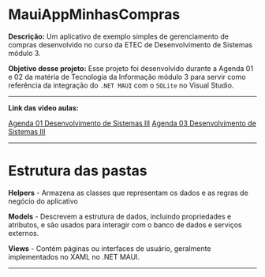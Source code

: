 # MauiAppMinhasCompras
**Descrição:**
Um aplicativo de exemplo simples de gerenciamento de compras desenvolvido no curso da ETEC de Desenvolvimento de Sistemas módulo 3.

**Objetivo desse projeto:**
Esse projeto foi desenvolvido durante a Agenda 01 e 02 da matéria de Tecnologia da Informação módulo 3 para servir como referência da integração do `.NET MAUI` com o `SQLite` no Visual Studio.

---

**Link das video aulas:**

[Agenda 01 Desenvolvimento de Sistemas III](https://youtu.be/sOnjJDD6kQo)
[Agenda 03 Desenvolvimento de Sistemas III](https://youtu.be/cAd28OMf7PA)

---

# Estrutura das pastas

**Helpers** - Armazena as classes que representam os dados e as regras de negócio do aplicativo

**Models** - Descrevem a estrutura de dados, incluindo propriedades e atributos, e são usados para interagir com o banco de dados e serviços externos.

**Views** - Contém páginas ou interfaces de usuário, geralmente implementados no XAML no .NET MAUI.

---
